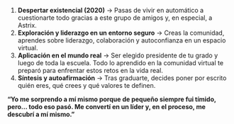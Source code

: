 1. **Despertar existencial (2020)** → Pasas de vivir en automático a cuestionarte todo gracias a este grupo de amigos y, en especial, a Astrix.
2. **Exploración y liderazgo en un entorno seguro** → Creas la comunidad, aprendes sobre liderazgo, colaboración y autoconfianza en un espacio virtual.
3. **Aplicación en el mundo real** → Ser elegido presidente de tu grado y luego de toda la escuela. Todo lo aprendido en la comunidad virtual te preparó para enfrentar estos retos en la vida real.
4. **Síntesis y autoafirmación** → Tras graduarte, decides poner por escrito quién eres, qué crees y qué valores te definen.

**“Yo me sorprendo a mí mismo porque de pequeño siempre fui tímido, pero… todo eso pasó. Me convertí en un líder y, en el proceso, me descubrí a mí mismo.”**